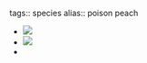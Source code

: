 tags:: species
alias:: poison peach

- ![](https://peach-geographical-bat-397.mypinata.cloud/ipfs/Qme3uZuFVo7yGVmjuJdw5NLpEG4FTkrVRgJEgz97Ho4NVE)
- ![](https://peach-geographical-bat-397.mypinata.cloud/ipfs/QmWzdYcdsxkLiWG6g7JuWetPuJ7cxf82PHUGwYi9KKbqd8)
-